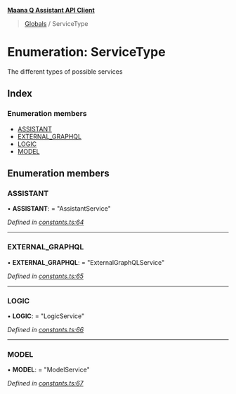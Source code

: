**[Maana Q Assistant API Client](../README.md)**

> [Globals](../README.md) / ServiceType

# Enumeration: ServiceType

The different types of possible services

## Index

### Enumeration members

* [ASSISTANT](servicetype.md#assistant)
* [EXTERNAL\_GRAPHQL](servicetype.md#external_graphql)
* [LOGIC](servicetype.md#logic)
* [MODEL](servicetype.md#model)

## Enumeration members

### ASSISTANT

•  **ASSISTANT**:  = "AssistantService"

*Defined in [constants.ts:64](https://github.com/maana-io/q-assistant-client/blob/develop/src/constants.ts#L64)*

___

### EXTERNAL\_GRAPHQL

•  **EXTERNAL\_GRAPHQL**:  = "ExternalGraphQLService"

*Defined in [constants.ts:65](https://github.com/maana-io/q-assistant-client/blob/develop/src/constants.ts#L65)*

___

### LOGIC

•  **LOGIC**:  = "LogicService"

*Defined in [constants.ts:66](https://github.com/maana-io/q-assistant-client/blob/develop/src/constants.ts#L66)*

___

### MODEL

•  **MODEL**:  = "ModelService"

*Defined in [constants.ts:67](https://github.com/maana-io/q-assistant-client/blob/develop/src/constants.ts#L67)*
